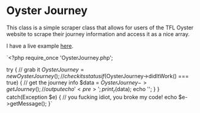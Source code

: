Oyster Journey
==============

This class is a simple scraper class that allows for users of the TFL Oyster website to scrape their journey information and access it as a nice array.

I have a live example [here](http://ollieread.com/labs/oyster-journey/).

`<?php
require_once 'OysterJourney.php';

try {
    // grab it
    $OysterJourney = new OysterJourney();
    // check its status
    if($OysterJourney->didItWork() === true) {
        // get the journey info
        $data = $OysterJourney->getJourney();
        // output
        echo '<pre>';
        print_r($data);
        echo '</pre>';
    }
} catch(Exception $e) {
    // you fucking idiot, you broke my code!
    echo $e->getMessage();
}`